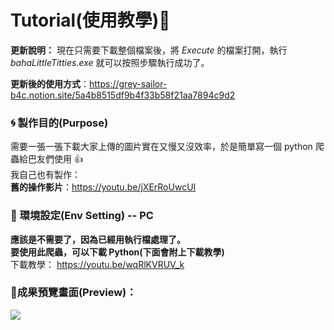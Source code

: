 # Tutorial(使用教學)📝

**更新說明：**
現在只需要下載整個檔案後，將 _Execute_ 的檔案打開，執行 _bahaLittleTitties.exe_ 就可以按照步驟執行成功了。

**更新後的使用方式**：https://grey-sailor-b4c.notion.site/5a4b8515df9b4f33b58f21aa7894c9d2

### 🌀 製作目的(Purpose)

需要一張一張下載大家上傳的圖片實在又慢又沒效率，於是簡單寫一個 python 爬蟲給巴友們使用 👍  
我自己也有製作：  
**舊的操作影片**：https://youtu.be/jXErRoUwcUI

### 🌳 環境設定(Env Setting) -- PC

**應該是不需要了，因為已經用執行檔處理了。**  
**要使用此爬蟲，可以下載 Python(下面會附上下載教學)**  
下載教學：
https://youtu.be/wqRlKVRUV_k

### 👀**成果預覽畫面(Preview)**：

<img src="https://i.imgur.com/2TXC6bo.png">
